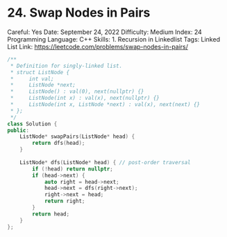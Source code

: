 # 24. Swap Nodes in Pairs

Careful: Yes
Date: September 24, 2022
Difficulty: Medium
Index: 24
Programming Language: C++
Skills: 1. Recursion in Linkedlist
Tags: Linked List
Link: https://leetcode.com/problems/swap-nodes-in-pairs/

```cpp
/**
 * Definition for singly-linked list.
 * struct ListNode {
 *     int val;
 *     ListNode *next;
 *     ListNode() : val(0), next(nullptr) {}
 *     ListNode(int x) : val(x), next(nullptr) {}
 *     ListNode(int x, ListNode *next) : val(x), next(next) {}
 * };
 */
class Solution {
public:
    ListNode* swapPairs(ListNode* head) {
        return dfs(head);
    }
    
    ListNode* dfs(ListNode* head) { // post-order traversal
        if (!head) return nullptr;
        if (head->next) {
            auto right = head->next;
            head->next = dfs(right->next);
            right->next = head;
            return right;
        }
        return head;
    }
};
```
